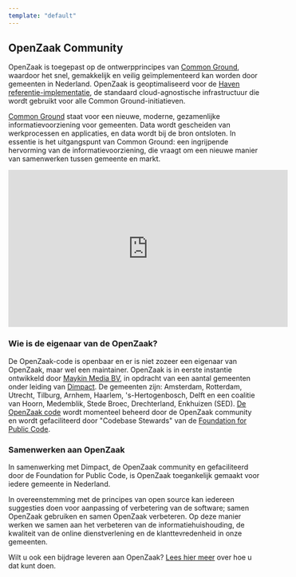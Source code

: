 ```yaml
---
template: "default"
---
```


## OpenZaak Community

OpenZaak is toegepast op de ontwerpprincipes van [Common Ground](https://www.commonground.nl), waardoor het snel, gemakkelijk en veilig geïmplementeerd kan worden door gemeenten in Nederland. OpenZaak is geoptimaliseerd voor de [Haven referentie-implementatie](https://haven.commonground.nl), de standaard cloud-agnostische infrastructuur die wordt gebruikt voor alle Common Ground-initiatieven.

[Common Ground](https://www.commonground.nl) staat voor een nieuwe, moderne, gezamenlijke informatievoorziening voor gemeenten. Data wordt gescheiden van werkprocessen en applicaties, en data wordt bij de bron ontsloten. In essentie is het uitgangspunt van Common Ground: een ingrijpende hervorming van de informatievoorziening, die vraagt ​​om een ​​nieuwe manier van samenwerken tussen gemeente en markt.

<iframe width="560" height="315" src="https://www.youtube-nocookie.com/embed/videoseries?list=PL_5ziu2gADmCnEhBPf2KXXjGqaAdI3epJ" title="YouTube video player" frameborder="0" allow="accelerometer; clipboard-write; encrypted-media; gyroscope; picture-in-picture" allowfullscreen></iframe>

### Wie is de eigenaar van de OpenZaak?

De OpenZaak-code is openbaar en er is niet zozeer een eigenaar van OpenZaak, maar wel een maintainer. OpenZaak is in eerste instantie ontwikkeld door [Maykin Media BV](https://www.maykinmedia.nl), in opdracht van een aantal gemeenten onder leiding van [Dimpact](https://www.dimpact.nl). De gemeenten zijn: Amsterdam, Rotterdam, Utrecht, Tilburg, Arnhem, Haarlem, 's-Hertogenbosch, Delft en een coalitie van Hoorn, Medemblik, Stede Broec, Drechterland, Enkhuizen (SED). [De OpenZaak code](https://github.com/open-zaak) wordt momenteel beheerd door de OpenZaak community en wordt gefaciliteerd door "Codebase Stewards" van de [Foundation for Public Code](https://publiccode.net).

### Samenwerken aan OpenZaak

In samenwerking met Dimpact, de OpenZaak community en gefaciliteerd door de Foundation for Public Code, is OpenZaak toegankelijk gemaakt voor iedere gemeente in Nederland.

In overeenstemming met de principes van open source kan iedereen suggesties doen voor aanpassing of verbetering van de software; samen OpenZaak gebruiken en samen OpenZaak verbeteren. Op deze manier werken we samen aan het verbeteren van de informatiehuishouding, de kwaliteit van de online dienstverlening en de klanttevredenheid in onze gemeenten.

Wilt u ook een bijdrage leveren aan OpenZaak? [Lees hier meer](/using-openzaak/) over hoe u dat kunt doen.
